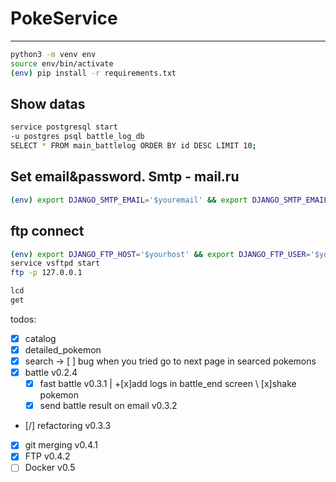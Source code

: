 # PokeService

---

```bash
python3 -m venv env
source env/bin/activate
(env) pip install -r requirements.txt
```

## Show datas 
```bash
service postgresql start
-u postgres psql battle_log_db
SELECT * FROM main_battlelog ORDER BY id DESC LIMIT 10;
```

## Set email&password. Smtp - mail.ru
```bash
(env) export DJANGO_SMTP_EMAIL='$youremail' && export DJANGO_SMTP_EMAIL_PASSWORD='$yourpassword'
```

## ftp connect
```bash
(env) export DJANGO_FTP_HOST='$yourhost' && export DJANGO_FTP_USER='$yourname' && export DJANGO_FTP_PASS='$yourpssw'
service vsftpd start
ftp -p 127.0.0.1

lcd
get
```

todos:
- [x] catalog 
- [x] detailed_pokemon
- [x] search -> [ ] bug when you tried go to next page in searced pokemons
- [x] battle v0.2.4
    - [x] fast battle v0.3.1 | +[x]add logs in battle_end screen \ [x]shake pokemon
    - [x] send battle result on email v0.3.2
- [/] refactoring v0.3.3
- [x] git merging v0.4.1
- [x] FTP v0.4.2
- [ ] Docker v0.5